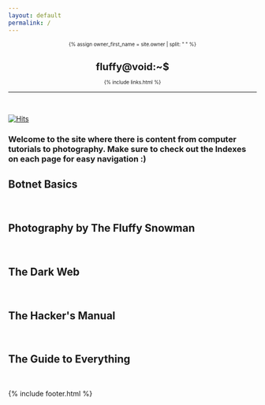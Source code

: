 ```yaml
---
layout: default
permalink: /
---
```


<header style="display: contents">
 <font size=1> 
  <div>
    <a style="text-decoration:none" href="{{ "/" | prepend: site.baseurl | replace: '//', '/' }}">
    {% assign owner_first_name = site.owner | split: " " %}
    <h1>fluffy@void:~$</h1>
    </a>
    <div class="header-links">
      {% include links.html %}
    </div>
  </div>
  </font> 
  <hr>
</header>

<br>

[![Hits](https://hits.seeyoufarm.com/api/count/incr/badge.svg?url=https%3A%2F%2Fgithub.com%2FFluffySnowman%2Ffluffysnowman.github.io&count_bg=%2379C83D&title_bg=%23555555&icon=&icon_color=%23E7E7E7&title=hits&edge_flat=false)](https://hits.seeyoufarm.com)

### Welcome to the site where there is content from computer tutorials to photography. Make sure to check out the Indexes on each page for easy navigation :)

## <a href="/jekyll/update/2022/05/26/botnets.html" style="text-decoration:none">Botnet Basics</a>

<br>

## <a href="/jekyll/update/2022/05/18/photography.html" style="text-decoration:none">Photography by The Fluffy Snowman</a>

<br>

## <a href="/jekyll/update/2022/05/06/the-dark-web.html" style="text-decoration:none">The Dark Web</a>

<br>

## <a href="/jekyll/update/2022/04/19/the-hackers-maual.html" style="text-decoration:none">The Hacker's Manual</a>

<br>

## <a href="/jekyll/update/2022/04/17/main.html" style="text-decoration:none">The Guide to Everything</a>

<br>

{% include footer.html %}
